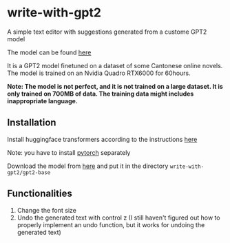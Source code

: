# write-with-gpt2
A simple text editor with suggestions generated from a custome GPT2 model

The model can be found [here](https://huggingface.co/jed351/gpt2_base_zh-hk-shikoto)

It is a GPT2 model finetuned on a dataset of some Cantonese online novels. The model is trained on an Nvidia Quadro RTX6000 for 60hours. 

**Note: The model is not perfect, and it is not trained on a large dataset. It is only trained on 700MB of data. The training data might includes inappropriate language.**

## Installation
Install huggingface transformers according to the instructions [here](https://huggingface.co/docs/transformers/installation)

Note: you have to install [pytorch](https://pytorch.org/get-started/locally/) separately

Download the model from [here](https://huggingface.co/jed351/gpt2_base_zh-hk-shikoto/blob/main/pytorch_model.bin) and put it in the directory `write-with-gpt2/gpt2-base`


## Functionalities
1. Change the font size
2. Undo the generated text with control z (I still haven't figured out how to properly implement an undo function, but it works for undoing the generated text)